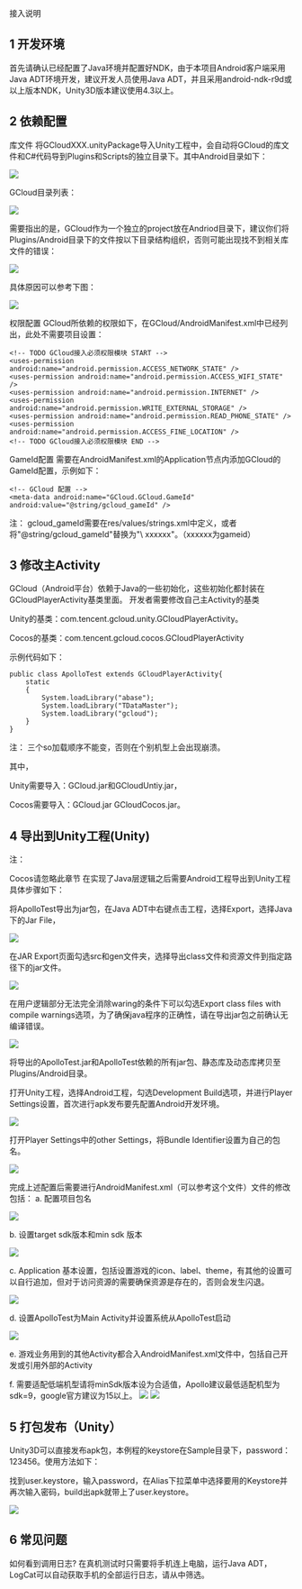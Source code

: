 接入说明
## 1 开发环境
首先请确认已经配置了Java环境并配置好NDK，由于本项目Android客户端采用Java ADT环境开发，建议开发人员使用Java ADT，并且采用android-ndk-r9d或以上版本NDK，Unity3D版本建议使用4.3以上。

## 2 依赖配置
库文件 将GCloudXXX.unityPackage导入Unity工程中，会自动将GCloud的库文件和C#代码导到Plugins和Scripts的独立目录下。其中Android目录如下：

![](http://imgcache.tcecqpoc.fsphere.cn/image/mc.qcloudimg.com/static/img/398c7397d5208c607930f949f5beaf56/1.png)

GCloud目录列表：

![](http://imgcache.tcecqpoc.fsphere.cn/image/mc.qcloudimg.com/static/img/477be8c6bd94c2682d4ca2a23182a84b/2.png)
 
需要指出的是，GCloud作为一个独立的project放在Andriod目录下，建议你们将Plugins/Android目录下的文件按以下目录结构组织，否则可能出现找不到相关库文件的错误：

![](http://imgcache.tcecqpoc.fsphere.cn/image/mc.qcloudimg.com/static/img/deada46e7cbfbbf08ae5fda4591b0084/3.png)

具体原因可以参考下图：

![](http://imgcache.tcecqpoc.fsphere.cn/image/mc.qcloudimg.com/static/img/e79eeb1e34d8c64bb775e3b5e427d133/4.png)

权限配置 GCloud所依赖的权限如下，在GCloud/AndroidManifest.xml中已经列出，此处不需要项目设置：

    <!-- TODO GCloud接入必须权限模块 START -->
    <uses-permission android:name="android.permission.ACCESS_NETWORK_STATE" />
    <uses-permission android:name="android.permission.ACCESS_WIFI_STATE" />
    <uses-permission android:name="android.permission.INTERNET" />
    <uses-permission android:name="android.permission.WRITE_EXTERNAL_STORAGE" />
    <uses-permission android:name="android.permission.READ_PHONE_STATE" />
    <uses-permission android:name="android.permission.ACCESS_FINE_LOCATION" />
    <!-- TODO GCloud接入必须权限模块 END -->

GameId配置 需要在AndroidManifest.xml的Application节点内添加GCloud的GameId配置，示例如下：

    <!-- GCloud 配置 -->
    <meta-data android:name="GCloud.GCloud.GameId" android:value="@string/gcloud_gameId" />

注： gcloud_gameId需要在res/values/strings.xml中定义，或者将"@string/gcloud_gameId"替换为"\ xxxxxx"。（xxxxxx为gameid）

## 3 修改主Activity
GCloud（Android平台）依赖于Java的一些初始化，这些初始化都封装在GCloudPlayerActivity基类里面。 开发者需要修改自己主Activity的基类

Unity的基类：com.tencent.gcloud.unity.GCloudPlayerActivity。

Cocos的基类：com.tencent.gcloud.cocos.GCloudPlayerActivity

示例代码如下：

    public class ApolloTest extends GCloudPlayerActivity{
    	static
    	{
    		System.loadLibrary("abase");
    		System.loadLibrary("TDataMaster");
    		System.loadLibrary("gcloud");
    	}
    }

注： 三个so加载顺序不能变，否则在个别机型上会出现崩溃。

其中，

Unity需要导入：GCloud.jar和GCloudUntiy.jar，

Cocos需要导入：GCloud.jar GCloudCocos.jar。

## 4 导出到Unity工程(Unity)
注：

Cocos请忽略此章节
在实现了Java层逻辑之后需要Android工程导出到Unity工程具体步骤如下：

将ApolloTest导出为jar包，在Java ADT中右键点击工程，选择Export，选择Java下的Jar File，

![](http://imgcache.tcecqpoc.fsphere.cn/image/mc.qcloudimg.com/static/img/fbb98648dcd5157bb93f7311608bcd7a/5.png)

在JAR Export页面勾选src和gen文件夹，选择导出class文件和资源文件到指定路径下的jar文件。

![](http://imgcache.tcecqpoc.fsphere.cn/image/mc.qcloudimg.com/static/img/32e63ad7849311864f844a8d54406482/6.png)

在用户逻辑部分无法完全消除waring的条件下可以勾选Export class files with compile warnings选项，为了确保java程序的正确性，请在导出jar包之前确认无编译错误。

![](http://imgcache.tcecqpoc.fsphere.cn/image/mc.qcloudimg.com/static/img/7a5856bcc5f31c41e1f329f619904800/7.png)

将导出的ApolloTest.jar和ApolloTest依赖的所有jar包、静态库及动态库拷贝至Plugins/Android目录。

打开Unity工程，选择Android工程，勾选Development Build选项，并进行Player Settings设置，首次进行apk发布要先配置Android开发环境。

![](http://imgcache.tcecqpoc.fsphere.cn/image/mc.qcloudimg.com/static/img/011dcbad93bc1abe32149408313aca95/8.png)

打开Player Settings中的other Settings，将Bundle Identifier设置为自己的包名。

![](http://imgcache.tcecqpoc.fsphere.cn/image/mc.qcloudimg.com/static/img/5739877648eac4f8040c9225d96846b3/9.png)

完成上述配置后需要进行AndroidManifest.xml（可以参考这个文件）文件的修改包括：
a. 配置项目包名

![](http://imgcache.tcecqpoc.fsphere.cn/image/mc.qcloudimg.com/static/img/f961d0a51e91fa1c4ed59d4dbba675ca/10.png)

b. 设置target sdk版本和min sdk 版本

![](http://imgcache.tcecqpoc.fsphere.cn/image/mc.qcloudimg.com/static/img/33eecbe6c461a92b7594643befd8cc5d/b.png)

c. Application 基本设置，包括设置游戏的icon、label、theme，有其他的设置可以自行追加，但对于访问资源的需要确保资源是存在的，否则会发生闪退。

![](http://imgcache.tcecqpoc.fsphere.cn/image/mc.qcloudimg.com/static/img/723b4cd1252fb57894ae36d00e0be7f9/c.png)

d. 设置ApolloTest为Main Activity并设置系统从ApolloTest启动

![](http://imgcache.tcecqpoc.fsphere.cn/image/mc.qcloudimg.com/static/img/d38ab7dd9cd411c8eff7a89614537435/11.png)

e. 游戏业务用到的其他Activity都合入AndroidManifest.xml文件中，包括自己开发或引用外部的Activity

f. 需要适配低端机型请将minSdk版本设为合适值，Apollo建议最低适配机型为sdk=9，google官方建议为15以上。
![](http://imgcache.tcecqpoc.fsphere.cn/image/mc.qcloudimg.com/static/img/9220264e4838740bddc14cfb016d4b9c/12.png)
![](http://imgcache.tcecqpoc.fsphere.cn/image/mc.qcloudimg.com/static/img/11965a398daca4b96daccbe79dc45403/13.png)

## 5 打包发布（Unity）
Unity3D可以直接发布apk包，本例程的keystore在Sample目录下，password：123456。使用方法如下：

找到user.keystore，输入password，在Alias下拉菜单中选择要用的Keystore并再次输入密码，build出apk就带上了user.keystore。

![](http://imgcache.tcecqpoc.fsphere.cn/image/mc.qcloudimg.com/static/img/a84aa549472ccee38095d9817e488c37/14.png)

## 6 常见问题
如何看到调用日志?
在真机测试时只需要将手机连上电脑，运行Java ADT，LogCat可以自动获取手机的全部运行日志，请从中筛选。